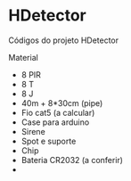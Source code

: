 # HDetector
Códigos do projeto HDetector

Material
* 8 PIR
* 8 T
* 8 J
* 40m + 8*30cm (pipe)
* Fio cat5 (a calcular)
* Case para arduino
* Sirene
* Spot e suporte
* Chip
* Bateria CR2032 (a conferir)
* 
